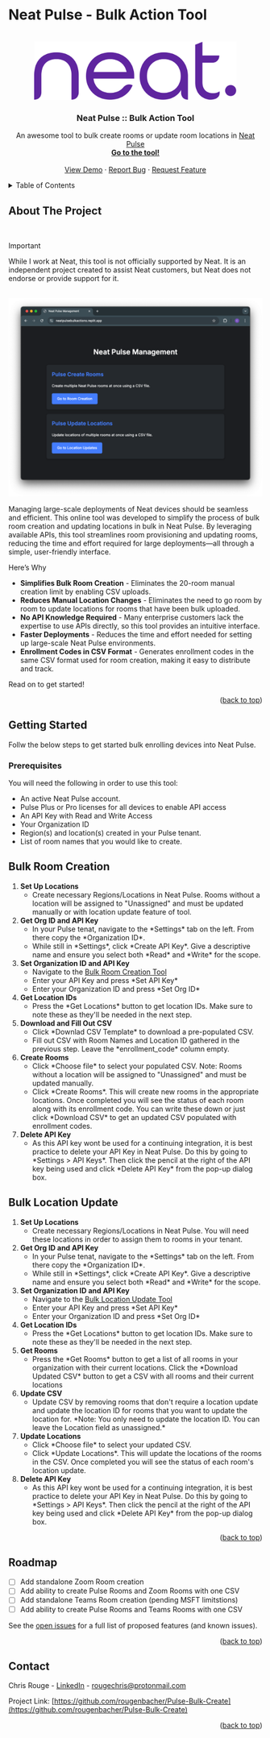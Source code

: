 # Neat Pulse - Bulk Action Tool

<!-- Back to top link. -->
<a id="readme-top"></a>


<!-- PROJECT LOGO -->
<br />
<div align="center">
  <a href="https://github.com/othneildrew/Best-README-Template">
    <img src="images/neat-color.png" alt="Logo" width="402" height="116">
  </a>

  <h3 align="center">Neat Pulse :: Bulk Action Tool</h3>

  <p align="center">
    An awesome tool to bulk create rooms or update room locations in <a href="https://neat.no/pulse">Neat Pulse</a>
    <br />
    <a href="https://neatpulsebulkactions.replit.app/"><strong>Go to the tool!</strong></a>
    <br />
    <br />
    <a href="https://github.com/othneildrew/Best-README-Template">View Demo</a>
    &middot;
    <a href="https://github.com/rougenbacher/Neat_Pulse_Room_Create/issues/new?template=bug_report---.md">Report Bug</a>
    &middot;
    <a href="https://github.com/rougenbacher/Neat_Pulse_Room_Create/issues/new?template=feature_request---.md">Request Feature</a>
  </p>
</div>



<!-- TABLE OF CONTENTS -->
<details>
  <summary>Table of Contents</summary>
  <ol>
    <li>
      <a href="#about-the-project">About The Project</a>
      <ul>
        <li><a href="#built-with">Built With</a></li>
      </ul>
    </li>
    <li>
      <a href="#getting-started">Getting Started</a>
      <ul>
        <li><a href="#prerequisites">Prerequisites</a></li>
        <li><a href="#installation">Installation</a></li>
      </ul>
    </li>
    <li><a href="#usage">Usage</a></li>
    <li><a href="#roadmap">Roadmap</a></li>
    <li><a href="#contributing">Contributing</a></li>
    <li><a href="#license">License</a></li>
    <li><a href="#contact">Contact</a></li>
    <li><a href="#acknowledgments">Acknowledgments</a></li>
  </ol>
</details>



<!-- ABOUT THE PROJECT -->
## About The Project
<br>

> [!IMPORTANT]
> While I work at Neat, this tool is not officially supported by Neat. It is an independent project created to assist Neat customers, but Neat does not endorse or provide support for it.
<br>
<img src="images/PulseTool.png" alt="ProductImage" width="720" height="auto">

Managing large-scale deployments of Neat devices should be seamless and efficient. This online tool was developed to simplify the process of bulk room creation and updating locations in bulk in Neat Pulse. By leveraging available APIs, this tool streamlines room provisioning and updating rooms, reducing the time and effort required for large deployments—all through a simple, user-friendly interface.

Here’s Why
* <b>Simplifies Bulk Room Creation</b> - Eliminates the 20-room manual creation limit by enabling CSV uploads.
* <b>Reduces Manual Location Changes</b> - Eliminates the need to go room by room to update locations for rooms that have been bulk uploaded.
* <b>No API Knowledge Required</b> - Many enterprise customers lack the expertise to use APIs directly, so this tool provides an intuitive interface.
* <b>Faster Deployments</b> - Reduces the time and effort needed for setting up large-scale Neat Pulse environments.
* <b>Enrollment Codes in CSV Format</b> - Generates enrollment codes in the same CSV format used for room creation, making it easy to distribute and track.

Read on to get started! 

<p align="right">(<a href="#readme-top">back to top</a>)</p>



<!-- GETTING STARTED -->
## Getting Started

Follw the below steps to get started bulk enrolling devices into Neat Pulse. 

### Prerequisites

You will need the following in order to use this tool:
<ul>
  <li>An active Neat Pulse account.</li>
  <li>Pulse Plus or Pro licenses for all devices to enable API access</li>
  <li>An API Key with Read and Write Access</li>
  <li>Your Organization ID</li>
  <li>Region(s) and location(s) created in your Pulse tenant.</li>
  <li>List of room names that you would like to create.</li>
</ul>


<!-- USAGE EXAMPLES -->
## Bulk Room Creation
<ol>
  <li><strong>Set Up Locations</strong>
    <ul>
      <li>Create necessary Regions/Locations in Neat Pulse. Rooms without a location will be assigned to "Unassigned" and must be updated manually or with location update feature of tool.</li>
    </ul>
  </li>
  <li><strong>Get Org ID and API Key</strong>
    <ul>
      <li>In your Pulse tenat, navigate to the *Settings* tab on the left. From there copy the *Organization ID*.</li>
      <li>While still in *Settings*, click *Create API Key*. Give a descriptive name and ensure you select both *Read* and *Write* for the scope.</li>
    </ul>
  </li>
  <li><strong>Set Organization ID and API Key</strong>
    <ul>
      <li>Navigate to the <a href="https://neatpulseroomcreate.replit.app/">Bulk Room Creation Tool</a></li>
      <li>Enter your API Key and press *Set API Key*</li>
      <li>Enter your Organization ID and press *Set Org ID*</li>
    </ul>
  </li>
  <li><strong>Get Location IDs</strong>
    <ul>
      <li>Press the *Get Locations* button to get location IDs. Make sure to note these as they'll be needed in the next step.</li>
    </ul>
  </li>
  <li><strong>Download and Fill Out CSV</strong>
    <ul>
      <li>Click *Downlad CSV Template* to download a pre-populated CSV.</li>
      <li>Fill out CSV with Room Names and Location ID gathered in the previous step. Leave the *enrollment_code* column empty.</li>
    </ul>
  </li>
  <li><strong>Create Rooms</strong>
    <ul>
      <li>Click *Choose file* to select your populated CSV. Note: Rooms without a location will be assigned to "Unassigned" and must be updated manually.</li>
      <li>Click *Create Rooms*. This will create new rooms in the appropriate locations. Once completed you will see the status of each room along with its enrollment code.  You can write these down or just click *Download CSV* to get an updated CSV populated with enrollment codes.</li>
    </ul>
  </li>
  <li><strong>Delete API Key</strong>
    <ul>
      <li>As this API key wont be used for a continuing integration, it is best practice to delete your API Key in Neat Pulse. Do this by going to *Settings > API Keys*.  Then click the pencil at the right of the API key being used and click *Delete API Key* from the pop-up dialog box.</li>
    </ul>
  </li>
</ol>

## Bulk Location Update
<ol>
  <li><strong>Set Up Locations</strong>
    <ul>
      <li>Create necessary Regions/Locations in Neat Pulse. You will need these locations in order to assign them to rooms in your tenant.</li>
    </ul>
  </li>
  <li><strong>Get Org ID and API Key</strong>
    <ul>
      <li>In your Pulse tenat, navigate to the *Settings* tab on the left. From there copy the *Organization ID*.</li>
      <li>While still in *Settings*, click *Create API Key*. Give a descriptive name and ensure you select both *Read* and *Write* for the scope.</li>
    </ul>
  </li>
  <li><strong>Set Organization ID and API Key</strong>
    <ul>
      <li>Navigate to the <a href="https://neatpulsebulkactions.replit.app/update-locations">Bulk Location Update Tool</a></li>
      <li>Enter your API Key and press *Set API Key*</li>
      <li>Enter your Organization ID and press *Set Org ID*</li>
    </ul>
  </li>
  <li><strong>Get Location IDs</strong>
    <ul>
      <li>Press the *Get Locations* button to get location IDs. Make sure to note these as they'll be needed in the next step.</li>
    </ul>
  </li>
  <li><strong>Get Rooms</strong>
    <ul>
      <li>Press the *Get Rooms* button to get a list of all rooms in your organization with their current locations.  Click the *Download Updated CSV* button to get a CSV with all rooms and  their current locations</li>
    </ul>
  </li>
  <li><strong>Update CSV</strong>
    <ul>
      <li>Update CSV by removing rooms that don't require a location update and update the location ID for rooms that you want to update the location for.  *Note: You only need to update the location ID.  You can leave the Location field as unassigned.*</li>
    </ul>
  </li>
  <li><strong>Update Locations</strong>
    <ul>
      <li>Click *Choose file* to select your updated CSV.</li>
      <li>Click *Update Locations*. This will update the locations of the rooms in the CSV. Once completed you will see the status of each room's location update.</li>
    </ul>
  </li>
  <li><strong>Delete API Key</strong>
    <ul>
      <li>As this API key wont be used for a continuing integration, it is best practice to delete your API Key in Neat Pulse. Do this by going to *Settings > API Keys*.  Then click the pencil at the right of the API key being used and click *Delete API Key* from the pop-up dialog box.</li>
    </ul>
  </li>
</ol>

<p align="right">(<a href="#readme-top">back to top</a>)</p>



<!-- ROADMAP -->
## Roadmap

- [ ] Add standalone Zoom Room creation
- [ ] Add ability to create Pulse Rooms and Zoom Rooms with one CSV
- [ ] Add standalone Teams Room creation (pending MSFT limitstions)
- [ ] Add ability to create Pulse Rooms and Teams Rooms with one CSV

See the [open issues](https://github.com/rougenbacher/Neat-Pulse---Bulk-Room-Create/issues) for a full list of proposed features (and known issues).

<p align="right">(<a href="#readme-top">back to top</a>)</p>



<!-- CONTACT -->
## Contact

Chris Rouge - [LinkedIn](http://linkedin.com/in/chrisrouge) - rougechris@protonmail.com

Project Link: [https://github.com/rougenbacher/Pulse-Bulk-Create](https://github.com/rougenbacher/Pulse-Bulk-Create)

<p align="right">(<a href="#readme-top">back to top</a>)</p>

